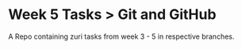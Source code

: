 # Week 5 Tasks > Git and GitHub

A Repo containing zuri tasks from week 3 - 5 in respective branches.

